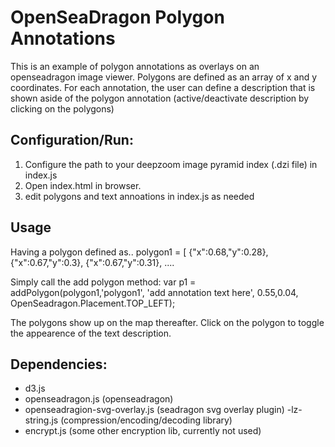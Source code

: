 # OpenSeaDragon Polygon Annotations

This is an example of polygon annotations as overlays on an openseadragon image viewer. Polygons are defined as an array of x and y coordinates. For each annotation, the user can define a description that is shown aside of the polygon annotation (active/deactivate description by clicking on the polygons)

## Configuration/Run:
1) Configure the path to your deepzoom image pyramid index (.dzi file) in index.js
2) Open index.html in browser.
3) edit polygons and text annoations in index.js as needed

## Usage
Having a polygon defined as..
polygon1 = [
    {"x":0.68,"y":0.28},
    {"x":0.67,"y":0.3},
    {"x":0.67,"y":0.31},
    ....

Simply call the add polygon method: 
var p1 = addPolygon(polygon1,'polygon1', 'add annotation text here', 0.55,0.04, OpenSeadragon.Placement.TOP_LEFT);

The polygons show up on the map thereafter. Click on the polygon to toggle the appearence of the text description.

## Dependencies:
- d3.js
- openseadragon.js (openseadragon)
- openseadragion-svg-overlay.js (seadragon svg overlay plugin)
-lz-string.js (compression/encoding/decoding library)
- encrypt.js (some other encryption lib, currently not used)
